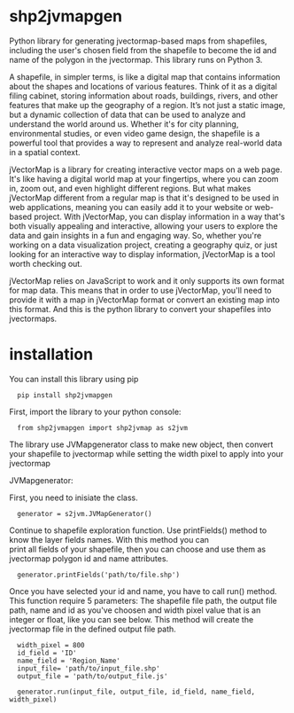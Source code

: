 # shp2jvmapgen
Python library for generating jvectormap-based maps from shapefiles, including the user's chosen field from the shapefile to become the id and name of the polygon in the jvectormap. This library runs on Python 3.

A shapefile, in simpler terms, is like a digital map that contains information about the shapes and locations of various features. Think of it as a digital filing cabinet, storing information about roads, buildings, rivers, and other features that make up the geography of a region. It’s not just a static image, but a dynamic collection of data that can be used to analyze and understand the world around us. Whether it's for city planning, environmental studies, or even video game design, the shapefile is a powerful tool that provides a way to represent and analyze real-world data in a spatial context.

jVectorMap is a library for creating interactive vector maps on a web page. It's like having a digital world map at your fingertips, where you can zoom in, zoom out, and even highlight different regions. But what makes jVectorMap different from a regular map is that it's designed to be used in web applications, meaning you can easily add it to your website or web-based project. With jVectorMap, you can display information in a way that's both visually appealing and interactive, allowing your users to explore the data and gain insights in a fun and engaging way. So, whether you're working on a data visualization project, creating a geography quiz, or just looking for an interactive way to display information, jVectorMap is a tool worth checking out.

jVectorMap relies on JavaScript to work and it only supports its own format for map data. This means that in order to use jVectorMap, you'll need to provide it with a map in jVectorMap format or convert an existing map into this format. And this is the python library to convert your shapefiles into jvectormaps.

# installation
You can install this library using pip

  	  pip install shp2jvmapgen

First, import the library to your python console:

  	  from shp2jvmapgen import shp2jvmap as s2jvm
      
The library use JVMapgenerator class to make new object, then convert your shapefile to jvectormap while setting the width pixel to apply into your jvectormap

JVMapgenerator:

  First, you need to inisiate the class.

      generator = s2jvm.JVMapGenerator()
  
  Continue to shapefile exploration function. Use printFields() method to know the layer fields names. With this method you can  
  print all fields of your shapefile, then you can choose and use them as jvectormap polygon id and name attributes.

  	  generator.printFields('path/to/file.shp')
  
  Once you have selected your id and name, you have to call run() method. This function require 5 parameters: The shapefile 
  file path, the output file path, name and id as you've choosen and width pixel value that is an integer or float, like you can see below. This method will create the jvectormap file in the defined output file path.

      width_pixel = 800
      id_field = 'ID'
      name_field = 'Region_Name'
      input_file= 'path/to/input_file.shp'
      output_file = 'path/to/output_file.js'

  	  generator.run(input_file, output_file, id_field, name_field, width_pixel)